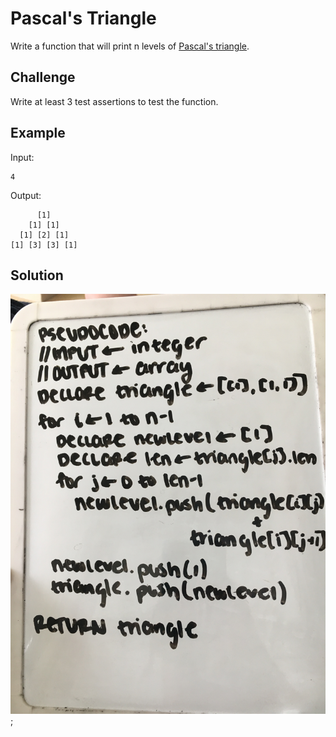 # Pascal's Triangle

Write a function that will print n levels of [Pascal's triangle](https://en.wikipedia.org/wiki/Pascal%27s_triangle).

## Challenge

Write at least 3 test assertions to test the function.

## Example
Input:

    4

Output:

          [1]
        [1] [1]
      [1] [2] [1]
    [1] [3] [3] [1]
        
## Solution

![whiteboard solution](../../assets/pascals-triangle.jpg);
